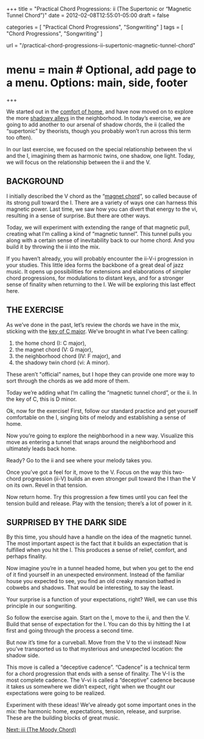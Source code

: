 +++
title = "Practical Chord Progressions: ii (The Supertonic or “Magnetic Tunnel Chord”)"
date = 2012-02-08T12:55:01-05:00
draft = false

categories = [
  "Practical Chord Progressions",
  "Songwriting"
]
tags = [
  "Chord Progressions",
  "Songwriting"
]

url = "/practical-chord-progressions-ii-supertonic-magnetic-tunnel-chord"

# menu = main # Optional, add page to a menu. Options: main, side, footer
+++

We started out in the [comfort of home](/practical-chord-progressions-i-the-tonic/), and have now moved on to explore the more [shadowy alleys](/practical-chord-progressions-vi-the-relative-minor-or-shadowy-twin/) in the neighborhood. In today’s exercise, we are going to add another to our arsenal of shadow chords, the ii (called the “supertonic” by theorists, though you probably won’t run across this term too often).

In our last exercise, we focused on the special relationship between the vi and the I, imagining them as harmonic twins, one shadow, one light. Today, we will focus on the relationship between the ii and the V.

## BACKGROUND
I initially described the V chord as the “[magnet chord](/practical-chord-progressions-v-the-dominant/)“, so called because of its strong pull toward the I. There are a variety of ways one can harness this magnetic power. Last time, we saw how you can divert that energy to the vi, resulting in a sense of surprise. But there are other ways.

Today, we will experiment with extending the range of that magnetic pull, creating what I’m calling a kind of “magnetic tunnel”. This tunnel pulls you along with a certain sense of inevitability back to our home chord. And you build it by throwing the ii into the mix.

If you haven’t already, you will probably encounter the ii-V-i progression in your studies. This little idea forms the backbone of a great deal of jazz music. It opens up possibilities for extensions and elaborations of simpler chord progressions, for modulations to distant keys, and for a stronger sense of finality when returning to the I. We will be exploring this last effect here.

## THE EXERCISE
As we’ve done in the past, let’s review the chords we have in the mix, sticking with the [key of C major](/basics/key-of-c-major/). We’ve brought in what I’ve been calling:

1. the home chord (I: C major),
2. the magnet chord (V: G major),
3. the neighborhood chord (IV: F major), and
4. the shadowy twin chord (vi: A minor).  

These aren’t "official" names, but I hope they can provide one more way to sort through the chords as we add more of them.

Today we’re adding what I’m calling the “magnetic tunnel chord”, or the ii. In the key of C, this is D minor.

Ok, now for the exercise! First, follow our standard practice and get yourself comfortable on the I, singing bits of melody and establishing a sense of home.

Now you’re going to explore the neighborhood in a new way. Visualize this move as entering a tunnel that wraps around the neighborhood and ultimately leads back home.

Ready? Go to the ii and see where your melody takes you.

Once you’ve got a feel for it, move to the V. Focus on the way this two-chord progression (ii-V) builds an even stronger pull toward the I than the V on its own. Revel in that tension.

Now return home. Try this progression a few times until you can feel the tension build and release. Play with the tension; there’s a lot of power in it.

## SURPRISED BY THE DARK SIDE

By this time, you should have a handle on the idea of the magnetic tunnel. The most important aspect is the fact that it builds an expectation that is fulfilled when you hit the I. This produces a sense of relief, comfort, and perhaps finality.

Now imagine you’re in a tunnel headed home, but when you get to the end of it find yourself in an unexpected environment. Instead of the familiar house you expected to see, you find an old creaky mansion bathed in cobwebs and shadows. That would be interesting, to say the least.

Your surprise is a function of your expectations, right? Well, we can use this principle in our songwriting.

So follow the exercise again. Start on the I, move to the ii, and then the V. Build that sense of expectation for the I. You can do this by hitting the I at first and going through the process a second time.

But now it’s time for a curveball. Move from the V to the vi instead! Now you’ve transported us to that mysterious and unexpected location: the shadow side.

This move is called a “deceptive cadence”. “Cadence” is a technical term for a chord progression that ends with a sense of finality. The V-I is the most complete cadence. The V-vi is called a “deceptive” cadence because it takes us somewhere we didn’t expect, right when we thought our expectations were going to be realized.

Experiment with these ideas! We’ve already got some important ones in the mix: the harmonic home, expectations, tension, release, and surprise. These are the building blocks of great music.

[Next: iii (The Moody Chord)](/practical-chord-progressions-iii-the-mediant-or-moody-chord)
